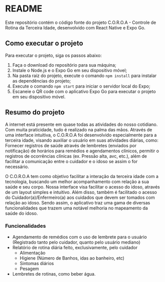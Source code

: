 # README

Este repositório contém o código fonte do projeto C.O.R.O.A - Controle de Rotina da Terceira Idade, desenvolvido com React Native e Expo Go.

## Como executar o projeto

Para executar o projeto, siga os passos abaixo:

1. Faça o download do repositório para sua máquina;
2. Instale o Node.js e o Expo Go em seu dispositivo móvel;
3. Na pasta raiz do projeto, execute o comando `npm install` para instalar as dependências do projeto;
4. Execute o comando `npm start` para iniciar o servidor local do Expo;
5. Escaneie o QR code com o aplicativo Expo Go para executar o projeto em seu dispositivo móvel.

## Resumo do projeto

A internet está presente em quase todas as atividades do nosso cotidiano. Com muita praticidade, tudo é realizado na palma das mãos. Através de uma interface intuitiva, o C.O.R.O.A foi desenvolvido especialmente para a terceira idade, visando auxiliar o usuário em suas atividades diárias, como: Fornecer registros de saúde através de lembretes (enviados por notificação) de horários para remédios e agendamentos clínicos, permitir o registros de ocorrências clínicas (ex. Pressão alta, avc, etc.), além de facilitar a comunicação entre o cuidador e o idoso se assim o for necessário.

O C.O.R.O.A tem como objetivo facilitar a interação da terceira idade com a tecnologia, buscando um melhor acompanhamento com relação a sua saúde e seu corpo. Nossa interface visa facilitar o acesso do idoso, através de um layout simples e intuitivo. Além disso, também é facilitado o acesso do Cuidador(a)/Enfermeiro(a) aos cuidados que devem ser tomados com relação ao idoso. Sendo assim, o aplicativo traz uma gama de diversas funcionalidades que trazem uma notável melhoria no mapeamento da saúde do idoso.

### Funcionalidades

- Agendamento de remédios com o uso de lembrete para o usuário (Registrado tanto pelo cuidador, quanto pelo usuário mediano)
- Relatório de rotina diária feito, exclusivamente, pelo cuidador
  - Alimentação
  - Higiene (Número de Banhos, idas ao banheiro, etc)
  - Sintomas diários
  - Pesagem
- Lembretes de rotinas, como beber água.
